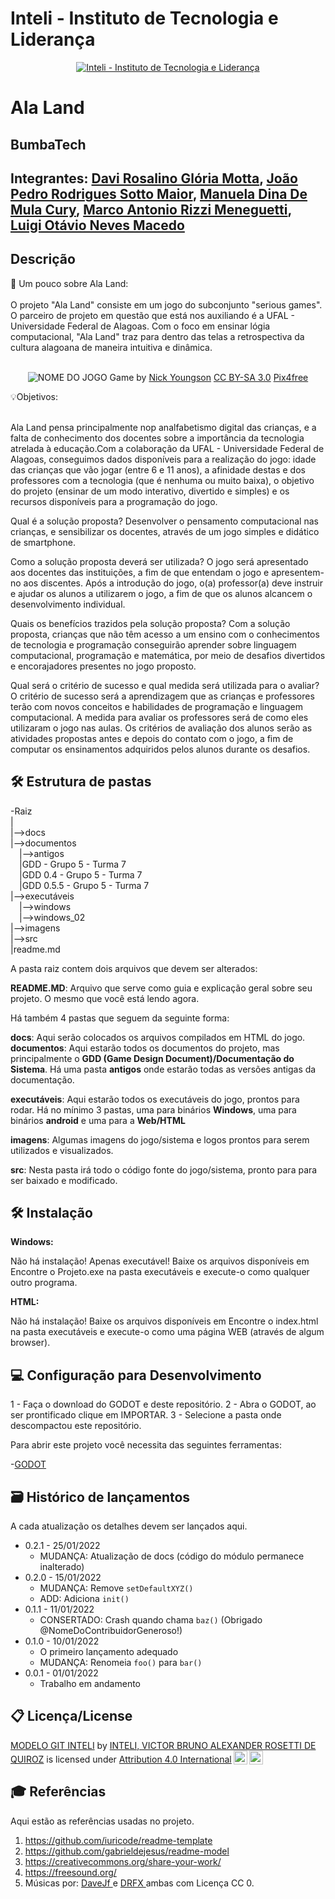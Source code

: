 # Inteli - Instituto de Tecnologia e Liderança 

<p align="center">
<a href= "https://www.inteli.edu.br/"><img src="https://www.inteli.edu.br/wp-content/uploads/2021/08/20172028/marca_1-2.png" alt="Inteli - Instituto de Tecnologia e Liderança" border="0"></a>
</p>

# Ala Land

## BumbaTech

## Integrantes: <a href="https://www.linkedin.com/in/victorbarq/">Davi Rosalino Glória Motta</a>, <a href="https://www.linkedin.com/in/victorbarq/">João Pedro Rodrigues Sotto Maior</a>, <a href="https://www.linkedin.com/in/victorbarq/">Manuela Dina De Mula Cury</a>, <a href="https://www.linkedin.com/in/victorbarq/">Marco Antonio Rizzi Meneguetti</a>, <a href="https://www.linkedin.com/in/luigi-ot%C3%A1vio-904475234/">Luigi Otávio Neves Macedo</a>

## Descrição

📜 Um pouco sobre Ala Land:
<br><br>
O projeto "Ala Land" consiste em um jogo do subconjunto "serious games". O parceiro de projeto em questão que está nos auxiliando é a UFAL - Universidade Federal de Alagoas. Com o foco em ensinar lógia computacional, "Ala Land" traz para dentro das telas a retrospectiva da cultura alagoana de maneira intuitiva e dinâmica. 
<br><br>
<p align="center">
<img src="C:\Users\Inteli\Documents\GitHub\grupo5\imagens\printmenu.jpg" alt="NOME DO JOGO" border="0">
  Game by <a href="http://www.nyphotographic.com/">Nick Youngson</a> <a rel="license" href="https://creativecommons.org/licenses/by-sa/3.0/">CC BY-SA 3.0</a> <a href="http://pix4free.org/">Pix4free</a>
</p>


💡Objetivos:
<br><br>

Ala Land pensa principalmente nop analfabetismo digital das crianças, e a falta de conhecimento dos docentes sobre a importância da tecnologia atrelada à educação.Com a colaboração da UFAL - Universidade Federal de Alagoas, conseguimos dados disponíveis para a realização do jogo: idade das crianças que vão jogar (entre 6 e 11 anos), a afinidade destas e dos professores com a tecnologia (que é nenhuma ou muito baixa), o objetivo do projeto (ensinar de um modo interativo, divertido e simples) e os recursos disponíveis para a programação do jogo.

Qual é a solução proposta?
Desenvolver o pensamento computacional nas crianças, e sensibilizar os docentes, através de um jogo simples e didático de smartphone.

Como a solução proposta deverá ser utilizada?
O jogo será apresentado aos docentes das instituições, a fim de que entendam o jogo e apresentem-no aos discentes. Após a introdução do jogo, o(a) professor(a) deve instruir e ajudar os alunos a utilizarem o jogo, a fim de que os alunos alcancem o desenvolvimento individual.

Quais os benefícios trazidos pela solução proposta?
Com a solução proposta, crianças que não têm acesso a um ensino com o conhecimentos de tecnologia e programação conseguirão aprender sobre linguagem computacional, programação e matemática, por meio de desafios divertidos e encorajadores presentes no jogo proposto.

Qual será o critério de sucesso e qual medida será utilizada para o avaliar?
O critério de sucesso será a aprendizagem que as crianças e professores terão com novos conceitos e habilidades de programação e linguagem computacional. A medida para avaliar os professores será de como eles utilizaram o jogo nas aulas. Os critérios de avaliação dos alunos serão as atividades propostas antes e depois do contato com o jogo, a fim de computar os ensinamentos adquiridos pelos alunos durante os desafios.

## 🛠 Estrutura de pastas

-Raiz<br>
|<br>
|-->docs<br>
|-->documentos<br>
  &emsp;|-->antigos<br>
  &emsp;|GDD - Grupo 5 - Turma 7<br>
  &emsp;|GDD 0.4 - Grupo 5 - Turma 7<br>
  &emsp;|GDD 0.5.5 - Grupo 5 - Turma 7<br>
|-->executáveis<br>
  &emsp;|-->windows<br>
  &emsp;|-->windows_02<br>
|-->imagens<br>
|-->src<br>
|readme.md<br>

A pasta raiz contem dois arquivos que devem ser alterados:

<b>README.MD</b>: Arquivo que serve como guia e explicação geral sobre seu projeto. O mesmo que você está lendo agora.

Há também 4 pastas que seguem da seguinte forma:

<b>docs</b>: Aqui serão colocados os arquivos compilados em HTML do jogo.
<b>documentos</b>: Aqui estarão todos os documentos do projeto, mas principalmente o <b>GDD (Game Design Document)/Documentação do Sistema</b>. Há uma pasta <b>antigos</b> onde estarão todas as versões antigas da documentação.

<b>executáveis</b>: Aqui estarão todos os executáveis do jogo, prontos para rodar. Há no mínimo 3 pastas, uma para binários <b>Windows</b>, uma para binários <b>android</b> e uma para a <b>Web/HTML</b>

<b>imagens</b>: Algumas imagens do jogo/sistema e logos prontos para serem utilizados e visualizados.

<b>src</b>: Nesta pasta irá todo o código fonte do jogo/sistema, pronto para para ser baixado e modificado.

## 🛠 Instalação

<b>Windows:</b>

Não há instalação! Apenas executável! Baixe os arquivos disponíveis em <a href="https://github.com/2023M1T7-Inteli/grupo5/tree/main/execut%C3%A1veis/windows_02"></a>
Encontre o Projeto.exe na pasta executáveis e execute-o como qualquer outro programa.


<b>HTML:</b>

Não há instalação! Baixe os arquivos disponíveis em <a href="https://github.com/2023M1T7-Inteli/grupo5/tree/main/docs/html_05.5"></a>
Encontre o index.html na pasta executáveis e execute-o como uma página WEB (através de algum browser).

## 💻 Configuração para Desenvolvimento

1 - Faça o download do GODOT e deste repositório.
2 - Abra o GODOT, ao ser prontificado clique em IMPORTAR.
3 - Selecione a pasta onde descompactou este repositório.

Para abrir este projeto você necessita das seguintes ferramentas:

-<a href="https://godotengine.org/download">GODOT</a>

## 🗃 Histórico de lançamentos

A cada atualização os detalhes devem ser lançados aqui.

* 0.2.1 - 25/01/2022
    * MUDANÇA: Atualização de docs (código do módulo permanece inalterado)
* 0.2.0 - 15/01/2022
    * MUDANÇA: Remove `setDefaultXYZ()`
    * ADD: Adiciona `init()`
* 0.1.1 - 11/01/2022
    * CONSERTADO: Crash quando chama `baz()` (Obrigado @NomeDoContribuidorGeneroso!)
* 0.1.0 - 10/01/2022
    * O primeiro lançamento adequado
    * MUDANÇA: Renomeia `foo()` para `bar()`
* 0.0.1 - 01/01/2022
    * Trabalho em andamento

## 📋 Licença/License

<p xmlns:cc="http://creativecommons.org/ns#" xmlns:dct="http://purl.org/dc/terms/"><a property="dct:title" rel="cc:attributionURL" href="https://github.com/Spidus/Teste_Final_1">MODELO GIT INTELI</a> by <a rel="cc:attributionURL dct:creator" property="cc:attributionName" href="https://www.yggbrasil.com.br/vr">INTELI, VICTOR BRUNO ALEXANDER ROSETTI DE QUIROZ</a> is licensed under <a href="http://creativecommons.org/licenses/by/4.0/?ref=chooser-v1" target="_blank" rel="license noopener noreferrer" style="display:inline-block;">Attribution 4.0 International<img style="height:22px!important;margin-left:3px;vertical-align:text-bottom;" src="https://mirrors.creativecommons.org/presskit/icons/cc.svg?ref=chooser-v1"><img style="height:22px!important;margin-left:3px;vertical-align:text-bottom;" src="https://mirrors.creativecommons.org/presskit/icons/by.svg?ref=chooser-v1"></a></p>

## 🎓 Referências

Aqui estão as referências usadas no projeto.

1. <https://github.com/iuricode/readme-template>
2. <https://github.com/gabrieldejesus/readme-model>
3. <https://creativecommons.org/share-your-work/>
4. <https://freesound.org/>
5. Músicas por: <a href="https://freesound.org/people/DaveJf/sounds/616544/"> DaveJf </a> e <a href="https://freesound.org/people/DRFX/sounds/338986/"> DRFX </a> ambas com Licença CC 0.